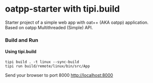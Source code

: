# oatpp-starter with tipi.build

Starter project of a simple web app with oat++ (AKA oatpp) application. Based on oatpp Multithreaded (Simple) API.

### Build and Run

#### Using tipi.build

```
tipi build . -t linux --sync-build
tipi run build/remote/linux/bin/src/App
```

Send your browser to port 8000 [http://localhost:8000](http://localhost:8000)
